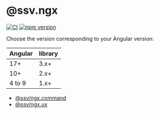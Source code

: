 # @ssv.ngx
[![CI](https://github.com/sketch7/ssv.ngx/actions/workflows/ci.yml/badge.svg)](https://github.com/sketch7/ssv.ngx/actions/workflows/ci.yml)
[![npm version](https://badge.fury.io/js/%40ssv%2Fngx.command.svg)](https://badge.fury.io/js/%40ssv%2Fngx.command)

Choose the version corresponding to your Angular version:

 | Angular | library |
 | ------- | ------- |
 | 17+     | 3.x+    |
 | 10+     | 2.x+    |
 | 4 to 9  | 1.x+    |

- [@ssv/ngx.command](./libs/ngx.command/README.md)
- [@ssv/ngx.ux](./libs/ngx.ux/README.md)
